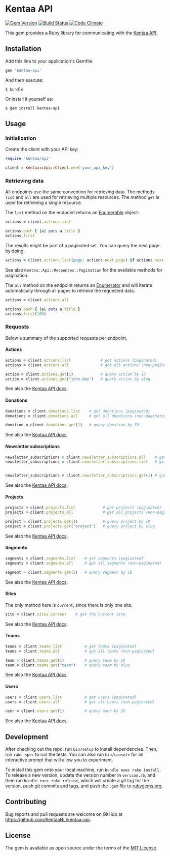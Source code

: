 # Kentaa API

[![Gem Version](https://badge.fury.io/rb/kentaa-api.svg)](https://badge.fury.io/rb/kentaa-api)
[![Build Status](https://travis-ci.org/KentaaNL/kentaa-api.svg?branch=master)](https://travis-ci.org/KentaaNL/kentaa-api)
[![Code Climate](https://codeclimate.com/github/KentaaNL/kentaa-api/badges/gpa.svg)](https://codeclimate.com/github/KentaaNL/kentaa-api)

This gem provides a Ruby library for communicating with the [Kentaa API](https://api.kentaa.nl/v1/doc).

## Installation

Add this line to your application's Gemfile:

```ruby
gem 'kentaa-api'
```

And then execute:

    $ bundle

Or install it yourself as:

    $ gem install kentaa-api

## Usage

### Initialization

Create the client with your API key:

```ruby
require 'kentaa/api'

client = Kentaa::Api::Client.new('your_api_key')
```

### Retrieving data

All endpoints use the same convention for retrieving data. The methods `list` and `all` are used for retrieving multiple resources. The method `get` is used for retrieving a single resource.

The `list` method on the endpoint returns an [Enumerable](https://ruby-doc.org/core-2.3.4/Enumerable.html) object:

```ruby
actions = client.actions.list

actions.each { |a| puts a.title }
actions.first
```

The results might be part of a paginated set. You can query the next page by doing:

```ruby
actions = client.actions.list(page: actions.next_page) if actions.next_page?
```

See also `Kentaa::Api::Responses::Pagination` for the available methods for pagination.

The `all` method on the endpoint returns an [Enumerator](https://ruby-doc.org/core-2.3.4/Enumerator.html) and will iterate automatically through all pages to retrieve the requested data.

```ruby
actions = client.actions.all

actions.each { |a| puts a.title }
actions.first(100)
```

### Requests

Below a summary of the supported requests per endpoint.

#### Actions

```ruby
actions = client.actions.list             # get actions (paginated)
actions = client.actions.all              # get all actions (non-paginated)

action = client.actions.get(1)            # query action by ID
action = client.actions.get("john-doe")   # query action by slug
```

See also the [Kentaa API docs](https://api.kentaa.nl/v1/doc/actions).

#### Donations

```ruby
donations = client.donations.list    # get donations (paginated)
donations = client.donations.all     # get all donations (non-paginated)

donation = client.donations.get(1)   # query donation by ID
```

See also the [Kentaa API docs](https://api.kentaa.nl/v1/doc/donations).

#### Newsletter subscriptions

```ruby
newsletter_subscriptions = client.newsletter_subscriptions.all    # get newsletter subscriptions (paginated)
newsletter_subscriptions = client.newsletter_subscriptions.list   # get all newsletter subscriptions (non-paginated)


newsletter_subscriptions = client.newsletter_subscriptions.get(1) # query newsletter subscription by ID
```

See also the [Kentaa API docs](https://api.kentaa.nl/v1/doc/newsletter-subscriptions).

#### Projects

```ruby
projects = client.projects.list            # get projects (paginated)
projects = client.projects.all             # get all projects (non-paginated)

project = client.projects.get(1)           # query project by ID
project = client.projects.get("project")   # query project by slug
```

See also the [Kentaa API docs](https://api.kentaa.nl/v1/doc/projects).

#### Segments

```ruby
segments = client.segments.list    # get segments (paginated)
segments = client.segments.all     # get all segments (non-paginated)

segment = client.segments.get(1)   # query segment by ID
```

See also the [Kentaa API docs](https://api.kentaa.nl/v1/doc/segments).

#### Sites

The only method here is `current`, since there is only one site.

```ruby
site = client.sites.current    # get the current site
```

See also the [Kentaa API docs](https://api.kentaa.nl/v1/doc/sites).

#### Teams

```ruby
teams = client.teams.list          # get teams (paginated)
teams = client.teams.all           # get all teams (non-paginated)

team = client.teams.get(1)         # query team by ID
team = client.teams.get("team")    # query team by slug
```

See also the [Kentaa API docs](https://api.kentaa.nl/v1/doc/teams).


#### Users

```ruby
users = client.users.list          # get users (paginated)
users = client.users.all           # get all users (non-paginated)

user = client.users.get(1)         # query user by ID
```

See also the [Kentaa API docs](https://api.kentaa.nl/v1/doc/users).


## Development

After checking out the repo, run `bin/setup` to install dependencies. Then, run `rake spec` to run the tests. You can also run `bin/console` for an interactive prompt that will allow you to experiment.

To install this gem onto your local machine, run `bundle exec rake install`. To release a new version, update the version number in `version.rb`, and then run `bundle exec rake release`, which will create a git tag for the version, push git commits and tags, and push the `.gem` file to [rubygems.org](https://rubygems.org).

## Contributing

Bug reports and pull requests are welcome on GitHub at https://github.com/KentaaNL/kentaa-api.


## License

The gem is available as open source under the terms of the [MIT License](http://opensource.org/licenses/MIT).

